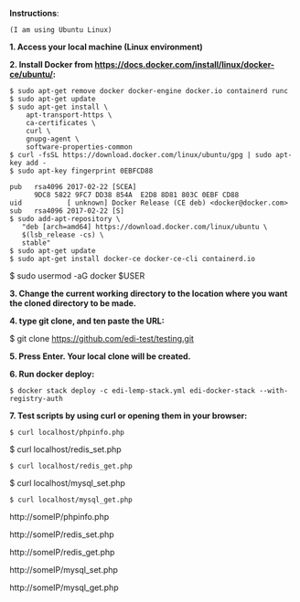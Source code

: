 **Instructions**:
```
(I am using Ubuntu Linux)
```
**1. Access your local machine (Linux environment)**

**2. Install Docker from https://docs.docker.com/install/linux/docker-ce/ubuntu/:** 
```
$ sudo apt-get remove docker docker-engine docker.io containerd runc
$ sudo apt-get update
$ sudo apt-get install \
    apt-transport-https \
    ca-certificates \
    curl \
    gnupg-agent \
    software-properties-common
$ curl -fsSL https://download.docker.com/linux/ubuntu/gpg | sudo apt-key add -
$ sudo apt-key fingerprint 0EBFCD88
    
pub   rsa4096 2017-02-22 [SCEA]
      9DC8 5822 9FC7 DD38 854A  E2D8 8D81 803C 0EBF CD88
uid           [ unknown] Docker Release (CE deb) <docker@docker.com>
sub   rsa4096 2017-02-22 [S]
$ sudo add-apt-repository \
   "deb [arch=amd64] https://download.docker.com/linux/ubuntu \
   $(lsb_release -cs) \
   stable"
$ sudo apt-get update
$ sudo apt-get install docker-ce docker-ce-cli containerd.io
```
$ sudo usermod -aG docker $USER

**3. Change the current working directory to the location where you want the cloned directory to be made.**

**4. type git clone, and ten paste the URL:** 

$ git clone https://github.com/edi-test/testing.git

**5. Press Enter. Your local clone will be created.**

**6. Run docker deploy:**
```
$ docker stack deploy -c edi-lemp-stack.yml edi-docker-stack --with-registry-auth
```
**7. Test scripts by using curl or opening them in your browser:**
```
$ curl localhost/phpinfo.php
```
$ curl localhost/redis_set.php
```
$ curl localhost/redis_get.php
```
$ curl localhost/mysql_set.php
```
$ curl localhost/mysql_get.php
```

http://someIP/phpinfo.php

http://someIP/redis_set.php

http://someIP/redis_get.php

http://someIP/mysql_set.php

http://someIP/mysql_get.php

